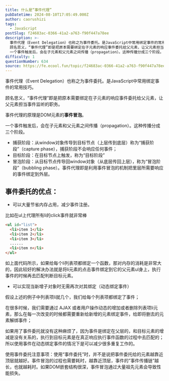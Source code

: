 ```yaml
---
title: 什么是“事件代理”
pubDatetime: 2024-08-10T17:05:49.000Z
author: caorushizi
tags:
  - JavaScript
postSlug: f24683ac-0366-41a2-a763-f90f447a78ee
description: >-
  事件代理（Event Delegation）也称之为事件委托。是JavaScript中常用绑定事件的常用技巧。
  顾名思义，“事件代理”即是把原本需要绑定在子元素的响应事件委托给父元素，让父元素担当事件监听的职务。 事件代理的原理是DOM元素的事件冒泡。
  一个事件触发后，会在子元素和父元素之间传播（propagation）。这种传播分成三个阶段。 捕获阶段：从window对象传导到目标节点（上层传到
difficulty: 1
questionNumber: 634
source: https://fe.ecool.fun/topic/f24683ac-0366-41a2-a763-f90f447a78ee
---
```


事件代理（Event Delegation）也称之为事件委托。是JavaScript中常用绑定事件的常用技巧。

顾名思义，“事件代理”即是把原本需要绑定在子元素的响应事件委托给父元素，让父元素担当事件监听的职务。

事件代理的原理是DOM元素的**事件冒泡**。

一个事件触发后，会在子元素和父元素之间传播（propagation）。这种传播分成三个阶段。

- 捕获阶段：从window对象传导到目标节点（上层传到底层）称为“捕获阶段”（capture phase），捕获阶段不会响应任何事件；
- 目标阶段：在目标节点上触发，称为“目标阶段”
- 冒泡阶段：从目标节点传导回window对象（从底层传回上层），称为“冒泡阶段”（bubbling phase）。事件代理即是利用事件冒泡的机制把里层所需要响应的事件绑定到外层。

## 事件委托的优点：

- 可以大量节省内存占用，减少事件注册。

比如在ul上代理所有li的click事件就非常棒

```html
<ul id="list">
  <li>item 1</li>
  <li>item 2</li>
  <li>item 3</li>
  ......
  <li>item n</li>
</ul>
```

如上面代码所示，如果给每个li列表项都绑定一个函数，那对内存的消耗是非常大的，因此较好的解决办法就是将li元素的点击事件绑定到它的父元素ul身上，执行事件的时候再去匹配判断目标元素。

- 可以实现当新增子对象时无需再次对其绑定（动态绑定事件）

假设上述的例子中列表项li就几个，我们给每个列表项都绑定了事件；

在很多时候，我们需要通过 AJAX 或者用户操作动态的增加或者删除列表项li元素，那么在每一次改变的时候都需要重新给新增的元素绑定事件，给即将删去的元素解绑事件；

如果用了事件委托就没有这种麻烦了，因为事件是绑定在父层的，和目标元素的增减是没有关系的，执行到目标元素是在真正响应执行事件函数的过程中去匹配的；所以使用事件在动态绑定事件的情况下是可以减少很多重复工作的。

使用事件委托注意事项：使用“事件委托”时，并不是说把事件委托给的元素越靠近顶层就越好。事件冒泡的过程也需要耗时，越靠近顶层，事件的”事件传播链”越长，也就越耗时。如果DOM嵌套结构很深，事件冒泡通过大量祖先元素会导致性能损失。
